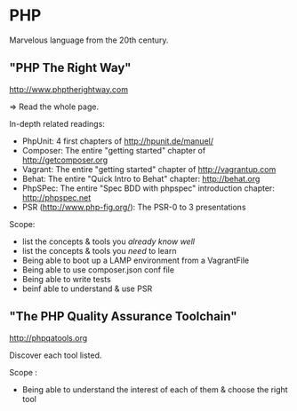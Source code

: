 PHP
===

Marvelous language from the 20th century.


"PHP The Right Way"
-------------------

http://www.phptherightway.com

=> Read the whole page.

In-depth related readings: 

* PhpUnit: 4 first chapters of http://hpunit.de/manuel/
* Composer: The entire "getting started" chapter of http://getcomposer.org
* Vagrant: The entire "getting started" chapter of http://vagrantup.com
* Behat: The entire "Quick Intro to Behat" chapter: http://behat.org
* PhpSPec: The entire "Spec BDD with phpspec" introduction chapter: http://phpspec.net
* PSR (http://www.php-fig.org/): The PSR-0 to 3 presentations

Scope: 

* list the concepts & tools you *already know well*
* list the concepts & tools you *need* to learn
* Being able to boot up a LAMP environment from a VagrantFile
* Being able to use composer.json conf file
* Being able to write tests
* beinf able to understand & use PSR


"The PHP Quality Assurance Toolchain"
-------------------------------------

http://phpqatools.org

Discover each tool listed.

Scope : 

* Being able to understand the interest of each of them & choose the right tool




